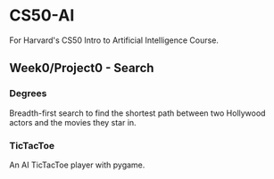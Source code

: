 # CS50-AI
For Harvard's CS50 Intro to Artificial Intelligence Course.

## Week0/Project0 - Search
### Degrees
Breadth-first search to find the shortest path between two Hollywood actors and the movies they star in.
### TicTacToe
An AI TicTacToe player with pygame.
